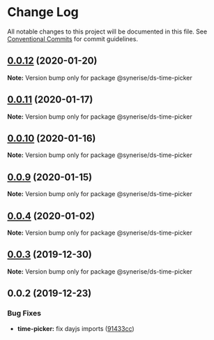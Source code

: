 # Change Log

All notable changes to this project will be documented in this file.
See [Conventional Commits](https://conventionalcommits.org) for commit guidelines.

## [0.0.12](https://github.com/Synerise/synerise-design/compare/@synerise/ds-time-picker@0.0.11...@synerise/ds-time-picker@0.0.12) (2020-01-20)

**Note:** Version bump only for package @synerise/ds-time-picker

## [0.0.11](https://github.com/Synerise/synerise-design/compare/@synerise/ds-time-picker@0.0.10...@synerise/ds-time-picker@0.0.11) (2020-01-17)

**Note:** Version bump only for package @synerise/ds-time-picker

## [0.0.10](https://github.com/Synerise/synerise-design/compare/@synerise/ds-time-picker@0.0.9...@synerise/ds-time-picker@0.0.10) (2020-01-16)

**Note:** Version bump only for package @synerise/ds-time-picker

## [0.0.9](https://github.com/Synerise/synerise-design/compare/@synerise/ds-time-picker@0.0.8...@synerise/ds-time-picker@0.0.9) (2020-01-15)

**Note:** Version bump only for package @synerise/ds-time-picker

## [0.0.4](https://github.com/Synerise/synerise-design/compare/@synerise/ds-time-picker@0.0.3...@synerise/ds-time-picker@0.0.4) (2020-01-02)

**Note:** Version bump only for package @synerise/ds-time-picker

## [0.0.3](https://github.com/Synerise/synerise-design/compare/@synerise/ds-time-picker@0.0.2...@synerise/ds-time-picker@0.0.3) (2019-12-30)

**Note:** Version bump only for package @synerise/ds-time-picker

## 0.0.2 (2019-12-23)

### Bug Fixes

- **time-picker:** fix dayjs imports ([91433cc](https://github.com/Synerise/synerise-design/commit/91433cce7e65554693d144b02dcdcc684e80b62a))
